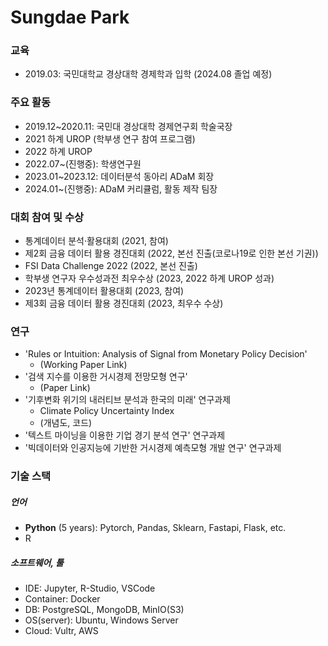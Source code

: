 # Sungdae Park

### 교육
- 2019.03: 국민대학교 경상대학 경제학과 입학 (2024.08 졸업 예정)

### 주요 활동
- 2019.12~2020.11: 국민대 경상대학 경제연구회 학술국장
- 2021 하계 UROP (학부생 연구 참여 프로그램)
- 2022 하계 UROP
- 2022.07~(진행중): 학생연구원
- 2023.01~2023.12: 데이터분석 동아리 ADaM 회장
- 2024.01~(진행중): ADaM 커리큘럼, 활동 제작 팀장


### 대회 참여 및 수상
- 통계데이터 분석·활용대회 (2021, 참여)
- 제2회 금융 데이터 활용 경진대회 (2022, 본선 진출(코로나19로 인한 본선 기권))
- FSI Data Challenge 2022 (2022, 본선 진출)
- 학부생 연구자 우수성과전 최우수상 (2023, 2022 하계 UROP 성과)
- 2023년 통계데이터 활용대회 (2023, 참여)
- 제3회 금융 데이터 활용 경진대회 (2023, 최우수 수상)

### 연구
-  'Rules or Intuition: Analysis of Signal from Monetary Policy Decision'
    - (Working Paper Link)
- '검색 지수를 이용한 거시경제 전망모형 연구'
    - (Paper Link)
- '기후변화 위기의 내러티브 분석과 한국의 미래' 연구과제
    - Climate Policy Uncertainty Index
    - (개념도, 코드)
- '텍스트 마이닝을 이용한 기업 경기 분석 연구' 연구과제
- '빅데이터와 인공지능에 기반한 거시경제 예측모형 개발 연구' 연구과제


### 기술 스택
##### 언어
- **Python** (5 years): Pytorch, Pandas, Sklearn, Fastapi, Flask, etc.
- R

##### 소프트웨어, 툴
- IDE: Jupyter, R-Studio, VSCode
- Container: Docker
- DB: PostgreSQL, MongoDB, MinIO(S3)
- OS(server): Ubuntu, Windows Server
- Cloud: Vultr, AWS


<!--
**psdae/psdae** is a ✨ _special_ ✨ repository because its `README.md` (this file) appears on your GitHub profile.

Here are some ideas to get you started:

- 🔭 I’m currently working on ...
- 🌱 I’m currently learning ...
- 👯 I’m looking to collaborate on ...
- 🤔 I’m looking for help with ...
- 💬 Ask me about ...
- 📫 How to reach me: ...
- 😄 Pronouns: ...
- ⚡ Fun fact: ...
-->
